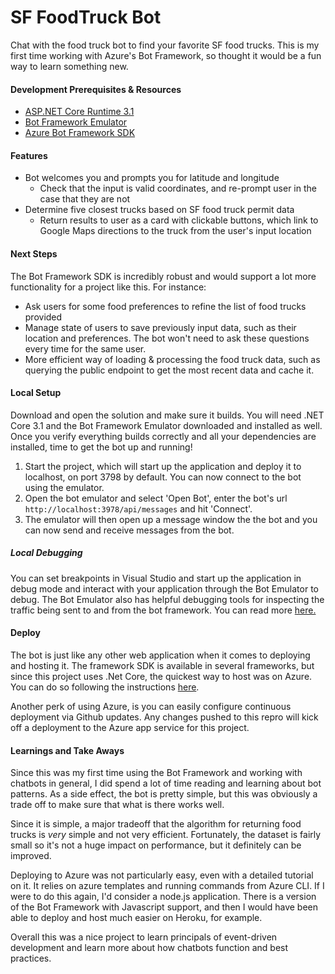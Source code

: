 # SF FoodTruck Bot
Chat with the food truck bot to find your favorite SF food trucks. This is my first time working with Azure's Bot Framework, so thought it would be a fun way to learn something new.

#### Development Prerequisites & Resources
- [ASP.NET Core Runtime 3.1](https://dotnet.microsoft.com/en-us/download/dotnet/3.1)
- [Bot Framework Emulator](https://github.com/microsoft/BotFramework-Emulator/blob/master/README.md)
- [Azure Bot Framework SDK](https://docs.microsoft.com/en-us/azure/bot-service/index-bf-sdk?view=azure-bot-service-4.0)


#### Features
- Bot welcomes you and prompts you for latitude and longitude
    - Check that the input is valid coordinates, and re-prompt user in the case that they are not
- Determine five closest trucks based on SF food truck permit data
    - Return results to user as a card with clickable buttons, which link to Google Maps directions to the truck from the user's input location


#### Next Steps
The Bot Framework SDK is incredibly robust and would support a lot more functionality for a project like this. For instance: 
- Ask users for some food preferences to refine the list of food trucks provided
- Manage state of users to save previously input data, such as their location and preferences. The bot won't need to ask these questions every time for the same user.
- More efficient way of loading & processing the food truck data, such as querying the public endpoint to get the most recent data and cache it.

#### Local Setup

Download and open the solution and make sure it builds. You will need .NET Core 3.1 and the Bot Framework Emulator downloaded and installed as well. Once you verify everything builds correctly and all your dependencies are installed, time to get the bot up and running!

1. Start the project, which will start up the application and deploy it to localhost, on port 3798 by default. You can now connect to the bot using the emulator.
2. Open the bot emulator and select 'Open Bot', enter the bot's url `http://localhost:3978/api/messages` and hit 'Connect'.
3. The emulator will then open up a message window the the bot and you can now send and receive messages from the bot.

##### Local Debugging
You can set breakpoints in Visual Studio and start up the application in debug mode and interact with your application through the Bot Emulator to debug. The Bot Emulator also has helpful debugging tools for inspecting the traffic being sent to and from the bot framework. You can read more [here.](https://docs.microsoft.com/en-us/azure/bot-service/bot-service-debug-emulator?view=azure-bot-service-4.0&tabs=csharp)


#### Deploy
The bot is just like any other web application when it comes to deploying and hosting it. The framework SDK is available in several frameworks, but since this project uses .Net Core, the quickest way to host was on Azure. You can do so following the instructions [here](https://docs.microsoft.com/en-us/azure/bot-service/bot-builder-deploy-az-cli?view=azure-bot-service-4.0&tabs=userassigned%2Cnewgroup%2Ccsharp). 

Another perk of using Azure, is you can easily configure continuous deployment via Github updates. Any changes pushed to this repro will kick off a deployment to the Azure app service for this project.

#### Learnings and Take Aways
Since this was my first time using the Bot Framework and working with chatbots in general, I did spend a lot of time reading and learning about bot patterns. As a side effect, the bot is pretty simple, but this was obviously a trade off to make sure that what is there works well. 

Since it is simple, a major tradeoff that the algorithm for returning food trucks is _very_ simple and not very efficient. Fortunately, the dataset is fairly small so it's not a huge impact on performance, but it definitely can be improved. 

Deploying to Azure was not particularly easy, even with a detailed tutorial on it. It relies on azure templates and running commands from Azure CLI. If I were to do this again, I'd consider a node.js application. There is a version of the Bot Framework with Javascript support, and then I would have been able to deploy and host much easier on Heroku, for example. 

Overall this was a nice project to learn principals of event-driven development and learn more about how chatbots function and best practices.